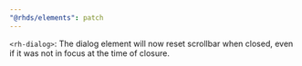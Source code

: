 ```yaml
---
"@rhds/elements": patch
---
```


`<rh-dialog>`: The dialog element will now reset scrollbar when closed, even if it was not in focus at the time of closure.
  